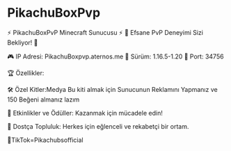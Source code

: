 # PikachuBoxPvp 
⚡ PikachuBoxPvP Minecraft Sunucusu ⚡
🌟 Efsane PvP Deneyimi Sizi Bekliyor! 🌟

🎮 IP Adresi: PikachuBoxpvp.aternos.me
📌 Sürüm: 1.16.5-1.20
🚪 Port: 34756

🏆 Özellikler:

🛠️ Özel Kitler:Medya Bu kiti almak için Sunucunun Reklamını Yapmanız ve 150 Beğeni almanız lazım

🎉 Etkinlikler ve Ödüller: Kazanmak için mücadele edin!

🤝 Dostça Topluluk: Herkes için eğlenceli ve rekabetçi bir ortam.

📱TikTok=Pikachubsofficial
